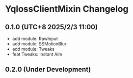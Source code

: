 # YqlossClientMixin Changelog

## 0.1.0 (UTC+8 2025/2/3 11:00)

* add module: RawInput
* add module: SSMotionBlur
* add module: Tweaks
* feat Tweaks: Instant Aim

## 0.2.0 (Under Development)

